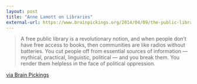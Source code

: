 ```yaml
---
layout: post
title: "Anne Lamott on Libraries"
external-url: https://www.brainpickings.org/2014/04/09/the-public-library-robert-dawson-book/
---
```


> A free public library is a revolutionary notion, and when people don’t have free access to books, then communities are like radios without batteries. You cut people off from essential sources of information — mythical, practical, linguistic, political — and you break them. You render them helpless in the face of political oppression.

[via Brain Pickings](https://www.brainpickings.org/2014/04/09/the-public-library-robert-dawson-book/)